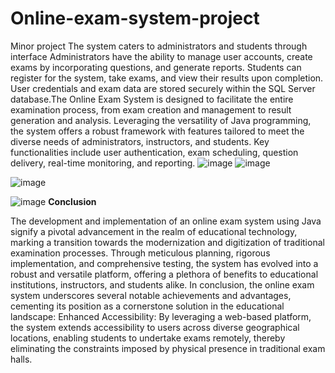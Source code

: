 # Online-exam-system-project
Minor project
The system caters to administrators and students through interface Administrators have the 
ability to manage user accounts, create exams by incorporating questions, and generate 
reports. Students can register for the system, take exams, and view their results upon 
completion. User credentials and exam data are stored securely within the SQL Server 
database.The Online Exam System is designed to facilitate the entire examination process, 
from exam creation and management to result generation and analysis. Leveraging the 
versatility of Java programming, the system offers a robust framework with features tailored 
to meet the diverse needs of administrators, instructors, and students. Key functionalities 
include user authentication, exam scheduling, question delivery, real-time monitoring, and 
reporting.
![image](https://github.com/ssonalii/Online-exam-system-project/assets/115437701/f49cb008-21e5-4f52-b544-23877e04f639)
![image](https://github.com/ssonalii/Online-exam-system-project/assets/115437701/ac8c1975-361f-46ec-a49f-221765e505a2)

![image](https://github.com/ssonalii/Online-exam-system-project/assets/115437701/5361224b-3cab-4728-8b2e-99e6a0724981)

![image](https://github.com/ssonalii/Online-exam-system-project/assets/115437701/cf8869a7-6339-4297-815c-f0d94d3e6abd)
**Conclusion**

The development and implementation of an online exam system using Java signify a pivotal 
advancement in the realm of educational technology, marking a transition towards the 
modernization and digitization of traditional examination processes. Through meticulous 
planning, rigorous implementation, and comprehensive testing, the system has evolved into 
a robust and versatile platform, offering a plethora of benefits to educational institutions, 
instructors, and students alike. 
In conclusion, the online exam system underscores several notable achievements and 
advantages, cementing its position as a cornerstone solution in the educational landscape: 
Enhanced Accessibility: By leveraging a web-based platform, the system extends 
accessibility to users across diverse geographical locations, enabling students to undertake 
exams remotely, thereby eliminating the constraints imposed by physical presence in 
traditional exam halls.
